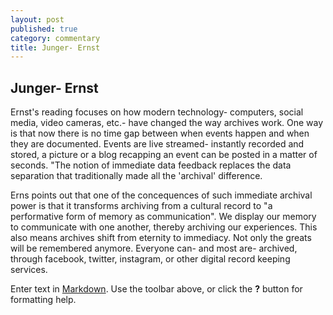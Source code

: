 ```yaml
---
layout: post
published: true
category: commentary
title: Junger- Ernst
---
```

## Junger- Ernst

Ernst's reading focuses on how modern technology- computers, social media, video cameras, etc.- have changed the way archives work. One way is that now there is no time gap between when events happen and when they are documented. Events are live streamed- instantly recorded and stored, a picture or a blog recapping an event can be posted in a matter of seconds. "The notion of immediate data feedback replaces the data separation that traditionally made all the 'archival' difference. 

Erns points out that one of the concequences of such immediate archival power is that it transforms archiving from a cultural record to "a performative form of memory as communication". We display our memory to communicate with one another, thereby archiving our experiences. This also means archives shift from eternity to immediacy. Not only the greats will be remembered anymore. Everyone can- and most are- archived, through facebook, twitter, instagram, or other digital record keeping services.




Enter text in [Markdown](http://daringfireball.net/projects/markdown/). Use the toolbar above, or click the **?** button for formatting help.
